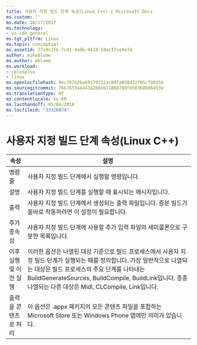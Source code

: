 ```yaml
---
title: 사용자 지정 빌드 단계 속성(Linux C++) | Microsoft Docs
ms.custom: ''
ms.date: 10/17/2017
ms.technology:
- vs-ide-general
ms.tgt_pltfrm: Linux
ms.topic: conceptual
ms.assetid: 77a9c1fb-7c41-4a9b-9418-18ac17ce4e74
author: mikeblome
ms.author: mblome
ms.workload:
- cplusplus
- linux
ms.openlocfilehash: 0ec787826a09379732ac00fa858d32f05cf8025b
ms.sourcegitcommit: 76b7653ae443a2b8eb1186b789f8503609d6453e
ms.translationtype: HT
ms.contentlocale: ko-KR
ms.lasthandoff: 05/04/2018
ms.locfileid: "33326074"
---
```

# <a name="custom-build-step-properties-linux-c"></a>사용자 지정 빌드 단계 속성(Linux C++)

속성 | 설명
--- | ---
명령줄 | 사용자 지정 빌드 단계에서 실행할 명령입니다.
설명 | 사용자 지정 빌드 단계를 실행할 때 표시되는 메시지입니다.
출력 | 사용자 지정 빌드 단계에서 생성되는 출력 파일입니다. 증분 빌드가 올바로 작동하려면 이 설정이 필요합니다.
추가 종속성 | 사용자 지정 빌드 단계에 사용할 추가 입력 파일의 세미콜론으로 구분한 목록입니다.
이후 실행 및 이전 실행 | 이러한 옵션은 나열된 대상 기준으로 빌드 프로세스에서 사용자 지정 빌드 단계가 실행되는 때를 정의합니다. 가장 일반적으로 나열되는 대상은 빌드 프로세스의 주요 단계를 나타내는 BuildGenerateSources, BuildCompile, BuildLink입니다. 종종 나열되는 다른 대상은 Midl, CLCompile, Link입니다.
출력을 콘텐츠로 처리 | 이 옵션은 .appx 패키지의 모든 콘텐츠 파일을 포함하는 Microsoft Store 또는 Windows Phone 앱에만 의미가 있습니다.